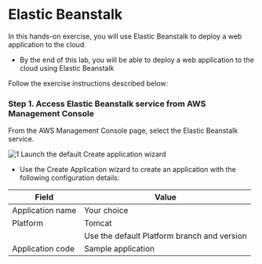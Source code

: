 # Elastic Beanstalk

In this hands-on exercise, you will use Elastic Beanstalk to deploy a web application to the cloud.

* By the end of this lab, you will be able to deploy a web application to the cloud using Elastic Beanstalk

Follow the exercise instructions described below:

### Step 1. Access Elastic Beanstalk service from AWS Management Console

From the AWS Management Console page, select the Elastic Beanstalk service.
            
 ![1](https://user-images.githubusercontent.com/94189602/221556080-22ced200-9ba5-4d7d-9769-0dc1925cab5f.PNG)
                        Launch the default Create application wizard

* Use the Create Application wizard to create an application with the following configuration details:

|  Field	              |    Value                                        |
|  ---------------------- |    ------------------                           |
|  Application name       |    Your choice                                  |
|  Platform	              |    Tomcat                                       |
|                         |    Use the default Platform branch and version  | 
|  Application code       |    Sample application                           |
